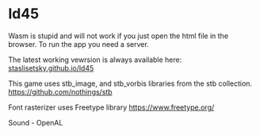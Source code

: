 # ld45

Wasm is stupid and will not work if you just open the html file in the browser. To run the app you need a server.

The latest working vewrsion is always available here:
[staslisetsky.github.io/ld45](https://staslisetsky.github.io/ld45/)

This game uses stb_image, and stb_vorbis libraries from the stb collection.
https://github.com/nothings/stb

Font rasterizer uses Freetype library
https://www.freetype.org/

Sound - OpenAL
